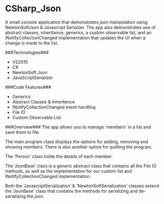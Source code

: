 # CSharp_Json
A small console application that demonstrates json manipulation using NewtonSoftJson & Javascript Serialzer. The app also demonstrates use of abstract classes, inheritance, generics, a custom observable list, and an INotifyCollectionChanged implementation that updates the UI when a change is made to the list.

###Technologies###
* VS2015
* C#
* NewtonSoft.Json
* JavaScriptSerializer

###Code Features###
* Generics
* Abstract Classes & Inheritence
* INotifyCollectionChanged event handling
* File IO
* Custom Observable List

###Overview###
The app allows you to manage 'members' in a list and save them to file.

The main program class displays the options for adding, removing and showing members. There is also another option for quitting the program. 

The 'Person' class holds the details of each member. 

The 'JsonBase' class is a generic abstract class that contains all the File IO methods, as well as the implementation for our custom list and INotifyCollectionChanged implementation. 

Both the 'JavascriptSerialization' & 'NewtonSoftSerialization' classes extend the 'JsonBase' class that contains the methods for serializing and de-serializing the json.

